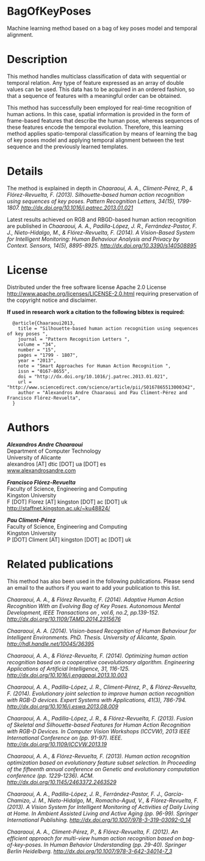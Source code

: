 BagOfKeyPoses
=============

Machine learning method based on a bag of key poses model and temporal alignment.


Description
===========
This method handles multiclass classification of data with sequential or temporal relation. Any type of feature expressed as an array of double values can be used. This data has to be acquired in an ordered fashion, so that a sequence of features with a meaningful order can be obtained.

This method has successfully been employed for real-time recognition of human actions. In this case, spatial information is provided in the form of frame-based features that describe the human pose, whereas sequences of these features encode the temporal evolution. Therefore, this learning method applies spatio-temporal classification by means of learning the bag of key poses model and applying temporal alignment between the test sequence and the previously learned templates.

Details
=======
The method is explained in depth in _Chaaraoui, A. A., Climent-Pérez, P., & Flórez-Revuelta, F. (2013). Silhouette-based human action recognition using sequences of key poses. Pattern Recognition Letters, 34(15), 1799-1807. http://dx.doi.org/10.1016/j.patrec.2013.01.021_

Latest results achieved on RGB and RBGD-based human action recognition are published in _Chaaraoui, A. A., Padilla-López, J. R., Ferrández-Pastor, F. J., Nieto-Hidalgo, M., & Flórez-Revuelta, F. (2014). A Vision-Based System for Intelligent Monitoring: Human Behaviour Analysis and Privacy by Context. Sensors, 14(5), 8895-8925. http://dx.doi.org/10.3390/s140508895_

License
=======
Distributed under the free software license Apache 2.0 License http://www.apache.org/licenses/LICENSE-2.0.html requiring  preservation of the copyright notice and disclaimer.

**If used in research work a citation to the following bibtex is required:**
```
  @article{Chaaraoui2013,
    title = "Silhouette-based human action recognition using sequences of key poses ",
    journal = "Pattern Recognition Letters ",
    volume = "34",
    number = "15",
    pages = "1799 - 1807",
    year = "2013",
    note = "Smart Approaches for Human Action Recognition ",
    issn = "0167-8655",
    doi = "http://dx.doi.org/10.1016/j.patrec.2013.01.021",
    url = "http://www.sciencedirect.com/science/article/pii/S0167865513000342",
    author = "Alexandros Andre Chaaraoui and Pau Climent-Pérez and Francisco Flórez-Revuelta",
  }
```

Authors
=======

**_Alexandros Andre Chaaraoui_**  
Department of Computer Technology  
University of Alicante  
alexandros [AT] dtic [DOT] ua [DOT] es  
www.alexandrosandre.com  

**_Francisco Flórez-Revuelta_**  
Faculty of Science, Engineering and Computing  
Kingston University   
F [DOT] Florez [AT] kingston [DOT] ac [DOT] uk  
http://staffnet.kingston.ac.uk/~ku48824/

**_Pau Climent-Pérez_**  
Faculty of Science, Engineering and Computing  
Kingston University  
P [DOT] Climent [AT] kingston [DOT] ac [DOT] uk  


Related publications
====================

This method has also been used in the following publications. Please send an email to the authors if you want to add your publication to this list.


_Chaaraoui, A. A., & Flórez Revuelta, F. (2014). Adaptive Human Action Recognition With an Evolving Bag of Key Poses. Autonomous Mental Development, IEEE Transactions on , vol.6, no.2, pp.139-152. http://dx.doi.org/10.1109/TAMD.2014.2315676_

_Chaaraoui, A. A. (2014). Vision-based Recognition of Human Behaviour for Intelligent Environments. PhD. Thesis. University of Alicante, Spain. http://hdl.handle.net/10045/36395_

_Chaaraoui, A. A., & Flórez-Revuelta, F. (2014). Optimizing human action recognition based on a cooperative coevolutionary algorithm. Engineering Applications of Artificial Intelligence, 31, 116-125. http://dx.doi.org/10.1016/j.engappai.2013.10.003_

_Chaaraoui, A. A., Padilla-López, J. R., Climent-Pérez, P., & Flórez-Revuelta, F. (2014). Evolutionary joint selection to improve human action recognition with RGB-D devices. Expert Systems with Applications, 41(3), 786-794. http://dx.doi.org/10.1016/j.eswa.2013.08.009_

_Chaaraoui, A. A., Padilla-López, J. R., & Flórez-Revuelta, F. (2013). Fusion of Skeletal and Silhouette-based Features for Human Action Recognition with RGB-D Devices. In Computer Vision Workshops (ICCVW), 2013 IEEE International Conference on (pp. 91-97). IEEE. http://dx.doi.org/10.1109/ICCVW.2013.19_

_Chaaraoui, A. A., & Flórez-Revuelta, F. (2013). Human action recognition optimization based on evolutionary feature subset selection. In Proceeding of the fifteenth annual conference on Genetic and evolutionary computation conference (pp. 1229-1236). ACM. http://dx.doi.org/10.1145/2463372.2463529_

_Chaaraoui, A. A., Padilla-López, J. R., Ferrández-Pastor, F. J., García-Chamizo, J. M., Nieto-Hidalgo, M., Romacho-Agud, V., & Flórez-Revuelta, F. (2013). A Vision System for Intelligent Monitoring of Activities of Daily Living at Home. In Ambient Assisted Living and Active Aging (pp. 96-99). Springer International Publishing. http://dx.doi.org/10.1007/978-3-319-03092-0_14_

_Chaaraoui, A. A., Climent-Pérez, P., & Flórez-Revuelta, F. (2012). An efficient approach for multi-view human action recognition based on bag-of-key-poses. In Human Behavior Understanding (pp. 29-40). Springer Berlin Heidelberg. http://dx.doi.org/10.1007/978-3-642-34014-7_3_


